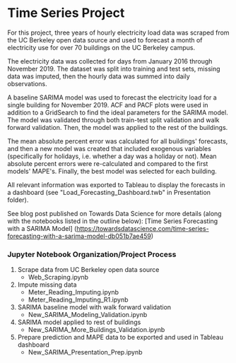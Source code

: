 # Time Series Project

For this project, three years of hourly electricity load data was scraped from the UC Berkeley open data source and used to forecast a month of electricity use for over 70 buildings on the UC Berkeley campus.

The electricity data was collected for days from January 2016 through November 2019. The dataset was split into training and test sets, missing data was imputed, then the hourly data was summed into daily observations.

A baseline SARIMA model was used to forecast the electricity load for a single building for November 2019. ACF and PACF plots were used in addition to a GridSearch to find the ideal parameters for the SARIMA model. The model was validated through both train-test split validation and walk forward validation.  Then, the model was applied to the rest of the buildings.

The mean absolute percent error was calculated for all buildings' forecasts, and then a new model was created that included exogenous variables (specifically for holidays, i.e. whether a day was a holiday or not). Mean absolute percent errors were re-calculated and compared to the first models' MAPE's.  Finally, the best model was selected for each building.

All relevant information was exported to Tableau to display the forecasts in a dashboard (see "Load_Forecasting_Dashboard.twb" in Presentation folder).

See blog post published on Towards Data Science for more details (along with the notebooks listed in the outline below): [Time Series Forecasting with a SARIMA Model] (https://towardsdatascience.com/time-series-forecasting-with-a-sarima-model-db051b7ae459)


### Jupyter Notebook Organization/Project Process

1. Scrape data from UC Berkeley open data source
	- Web_Scraping.ipynb
2. Impute missing data
	- Meter_Reading_Imputing.ipynb
	- Meter_Reading_Imputing_R1.ipynb
3. SARIMA baseline model with walk forward validation
	- New_SARIMA_Modeling_Validation.ipynb
4. SARIMA model applied to rest of buildings
	- New_SARIMA_More_Buildings_Validation.ipynb
5. Prepare prediction and MAPE data to be exported and used in Tableau dashboard
	- New_SARIMA_Presentation_Prep.ipynb
	